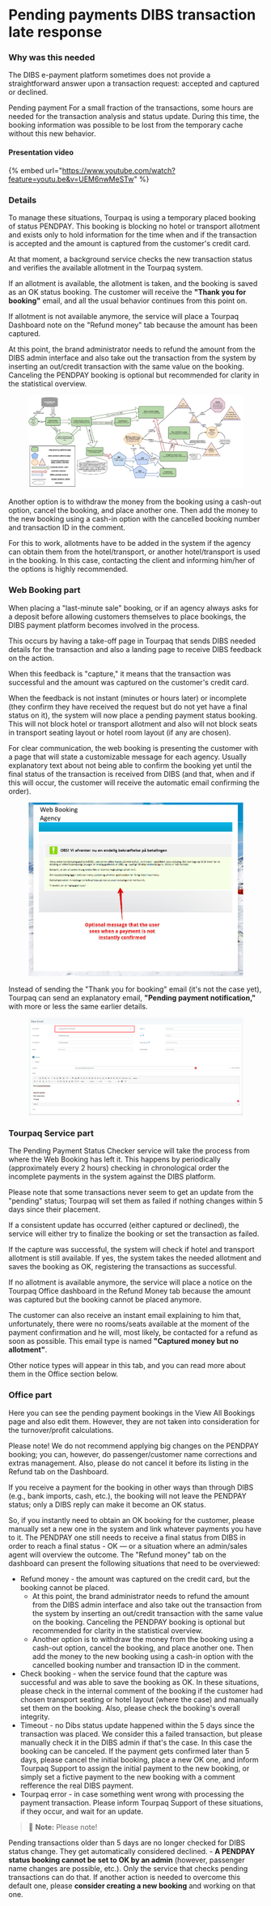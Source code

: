 # Pending payments DIBS transaction late response

### Why was this needed <a href="#why-was-this-needed" id="why-was-this-needed"></a>

The DIBS e-payment platform sometimes does not provide a straightforward answer upon a transaction request: accepted and captured or declined.

&#x20;Pending payment For a small fraction of the transactions, some hours are needed for the transaction analysis and status update. During this time, the booking information was possible to be lost from the temporary cache without this new behavior.

#### **Presentation video**

{% embed url="https://www.youtube.com/watch?feature=youtu.be&v=UEM6nwMeSTw" %}

### Details <a href="#details" id="details"></a>

To manage these situations, Tourpaq is using a temporary placed booking of status PENDPAY. This booking is blocking no hotel or transport allotment and exists only to hold information for the time when and if the transaction is accepted and the amount is captured from the customer's credit card.

At that moment, a background service checks the new transaction status and verifies the available allotment in the Tourpaq system.

If an allotment is available, the allotment is taken, and the booking is saved as an OK status booking. The customer will receive the **"Thank you for booking"** email, and all the usual behavior continues from this point on.

If allotment is not available anymore, the service will place a Tourpaq Dashboard note on the "Refund money" tab because the amount has been captured.

At this point, the brand administrator needs to refund the amount from the DIBS admin interface and also take out the transaction from the system by inserting an out/credit transaction with the same value on the booking. Canceling the PENDPAY booking is optional but recommended for clarity in the statistical overview.

<figure><img src=".gitbook/assets/web_booking_flow-1165f3dfba425adf63393a3ed21eed55.png" alt=""><figcaption></figcaption></figure>

Another option is to withdraw the money from the booking using a cash-out option, cancel the booking, and place another one. Then add the money to the new booking using a cash-in option with the cancelled booking number and transaction ID in the comment.

For this to work, allotments have to be added in the system if the agency can obtain them from the hotel/transport, or another hotel/transport is used in the booking. In this case, contacting the client and informing him/her of the options is highly recommended.

### Web Booking part <a href="#web-booking-part" id="web-booking-part"></a>

When placing a "last-minute sale" booking, or if an agency always asks for a deposit before allowing customers themselves to place bookings, the DIBS payment platform becomes involved in the process.

This occurs by having a take-off page in Tourpaq that sends DIBS needed details for the transaction and also a landing page to receive DIBS feedback on the action.

When this feedback is "capture," it means that the transaction was successful and the amount was captured on the customer's credit card.

When the feedback is not instant (minutes or hours later) or incomplete (they confirm they have received the request but do not yet have a final status on it), the system will now place a pending payment status booking. This will not block hotel or transport allotment and also will not block seats in transport seating layout or hotel room layout (if any are chosen).

For clear communication, the web booking is presenting the customer with a page that will state a customizable message for each agency. Usually explanatory text about not being able to confirm the booking yet until the final status of the transaction is received from DIBS (and that, when and if this will occur, the customer will receive the automatic email confirming the order).

<figure><img src=".gitbook/assets/wb_pendpay_message_-_mozilla_firefox_2018-10-01_12.27.21-9ef5aa76480821ccba563c0a960e2d25.png" alt=""><figcaption></figcaption></figure>

Instead of sending the "Thank you for booking" email (it's not the case yet), Tourpaq can send an explanatory email, **"Pending payment notification,"** with more or less the same earlier details.

<figure><img src=".gitbook/assets/image (151).png" alt=""><figcaption></figcaption></figure>

### Tourpaq Service part <a href="#tourpaq-service-part" id="tourpaq-service-part"></a>

The Pending Payment Status Checker service will take the process from where the Web Booking has left it. This happens by periodically (approximately every 2 hours) checking in chronological order the incomplete payments in the system against the DIBS platform.

Please note that some transactions never seem to get an update from the "pending" status; Tourpaq will set them as failed if nothing changes within 5 days since their placement.

If a consistent update has occurred (either captured or declined), the service will either try to finalize the booking or set the transaction as failed.

If the capture was successful, the system will check if hotel and transport allotment is still available. If yes, the system takes the needed allotment and saves the booking as OK, registering the transactions as successful.

If no allotment is available anymore, the service will place a notice on the Tourpaq Office dashboard in the Refund Money tab because the amount was captured but the booking cannot be placed anymore.

The customer can also receive an instant email explaining to him that, unfortunately, there were no rooms/seats available at the moment of the payment confirmation and he will, most likely, be contacted for a refund as soon as possible. This email type is named **"Captured money but no allotment"**.

Other notice types will appear in this tab, and you can read more about them in the Office section below.

### Office part <a href="#office-part" id="office-part"></a>

Here you can see the pending payment bookings in the View All Bookings page and also edit them. However, they are not taken into consideration for the turnover/profit calculations.

Please note! We do not recommend applying big changes on the PENDPAY booking; you can, however, do passenger/customer name corrections and extras management. Also, please do not cancel it before its listing in the Refund tab on the Dashboard.

If you receive a payment for the booking in other ways than through DIBS (e.g., bank imports, cash, etc.), the booking will not leave the PENDPAY status; only a DIBS reply can make it become an OK status.

So, if you instantly need to obtain an OK booking for the customer, please manually set a new one in the system and link whatever payments you have to it. The PENDPAY one still needs to receive a final status from DIBS in order to reach a final status - OK — or a situation where an admin/sales agent will overview the outcome. The "Refund money" tab on the dashboard can present the following situations that need to be overviewed:

* Refund money - the amount was captured on the credit card, but the booking cannot be placed.
  * At this point, the brand administrator needs to refund the amount from the DIBS admin interface and also take out the transaction from the system by inserting an out/credit transaction with the same value on the booking. Canceling the PENDPAY booking is optional but recommended for clarity in the statistical overview.
  * Another option is to withdraw the money from the booking using a cash-out option, cancel the booking, and place another one. Then add the money to the new booking using a cash-in option with the cancelled booking number and transaction ID in the comment.
* Check booking - when the service found that the capture was successful and was able to save the booking as OK. In these situations, please check in the internal comment of the booking if the customer had chosen transport seating or hotel layout (where the case) and manually set them on the booking. Also, please check the booking's overall integrity.
* Timeout - no Dibs status update happened within the 5 days since the transaction was placed. We consider this a failed transaction, but please manually check it in the DIBS admin if that's the case. In this case the booking can be canceled. If the payment gets confirmed later than 5 days, please cancel the initial booking, place a new OK one, and inform Tourpaq Support to assign the initial payment to the new booking, or simply set a fictive payment to the new booking with a comment refference the real DIBS payment.
* Tourpaq error - in case something went wrong with processing the payment transaction. Please inform Tourpaq Support of these situations, if they occur, and wait for an update.

> 📝 **Note:** Please note!

Pending transactions older than 5 days are no longer checked for DIBS status change. They get automatically considered declined. - **A PENDPAY status booking cannot be set to OK by an admin** (however, passenger name changes are possible, etc.). Only the service that checks pending transactions can do that. If another action is needed to overcome this default one, please **consider creating a new booking** and working on that one.
